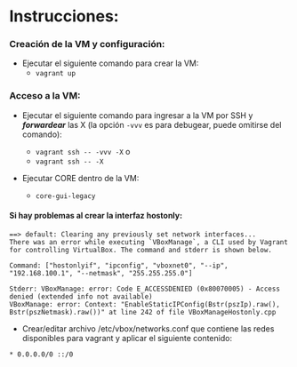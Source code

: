 # Instrucciones:

### Creación de la VM y configuración:

* Ejecutar el siguiente comando para crear la VM:
    * `vagrant up`


### Acceso a la VM:

* Ejecutar el siguiente comando para ingresar a la VM por SSH y ***forwardear*** las X (la opción `-vvv` es para debugear, puede omitirse del comando):

    * `vagrant ssh -- -vvv -X` 
    o 
    * `vagrant ssh -- -X`

* Ejecutar CORE dentro de la VM:
    * `core-gui-legacy`

#### Si hay problemas al crear la interfaz hostonly:

```
==> default: Clearing any previously set network interfaces...
There was an error while executing `VBoxManage`, a CLI used by Vagrant
for controlling VirtualBox. The command and stderr is shown below.

Command: ["hostonlyif", "ipconfig", "vboxnet0", "--ip", "192.168.100.1", "--netmask", "255.255.255.0"]

Stderr: VBoxManage: error: Code E_ACCESSDENIED (0x80070005) - Access denied (extended info not available)
VBoxManage: error: Context: "EnableStaticIPConfig(Bstr(pszIp).raw(), Bstr(pszNetmask).raw())" at line 242 of file VBoxManageHostonly.cpp
```

* Crear/editar archivo /etc/vbox/networks.conf que contiene las redes disponibles para vagrant y aplicar el siguiente contenido:

```
* 0.0.0.0/0 ::/0
```